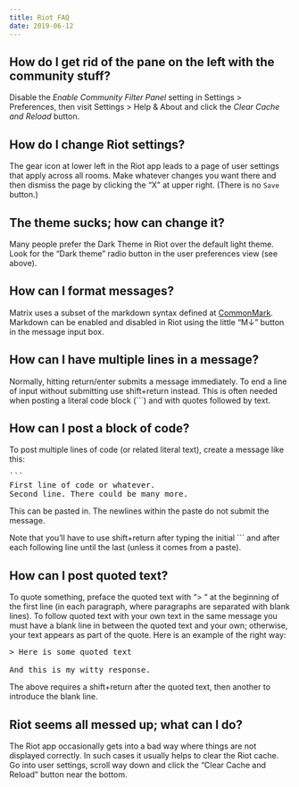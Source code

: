```yaml
---
title: Riot FAQ
date: 2019-06-12
---
```


## How do I get rid of the pane on the left with the community stuff?

Disable the *Enable Community Filter Panel* setting in Settings > Preferences, then visit Settings > Help & About and click the *Clear Cache and Reload* button.

## How do I change Riot settings?

The gear icon at lower left in the Riot app leads to a page of user settings that apply across all rooms. Make whatever changes you want there and then dismiss the page by clicking the “X” at upper right. (There is no `Save` button.)

## The theme sucks; how can change it?

Many people prefer the Dark Theme in Riot over the default light theme. Look for the “Dark theme” radio button in the user preferences view (see above).

## How can I format messages?

Matrix uses a subset of the markdown syntax defined at [CommonMark](http://commonmark.org/).  Markdown can be enabled and disabled in Riot using the little “M↓” button in the message input box.

## How can I have multiple lines in a message?

Normally, hitting return/enter submits a message immediately. To end a line of input without submitting use shift+return instead. This is often needed when posting a literal code block (```) and with quotes followed by text.

## How can I post a block of code?

To post multiple lines of code (or related literal text), create a message like this:

<pre>
```
First line of code or whatever.
Second line. There could be many more.
</pre>

This can be pasted in. The newlines within the paste do not submit the message.

Note that you’ll have to use shift+return after typing the initial ``` and after each following line until the last (unless it comes from a paste).

## How can I post quoted text?

To quote something, preface the quoted text with “> “ at the beginning of the first line (in each paragraph, where paragraphs are separated with blank lines).
To follow quoted text with your own text in the same message you must have a blank line in between the quoted text and your own; otherwise, your text appears as part of the quote. Here is an example of the right way:

<pre>
> Here is some quoted text

And this is my witty response.
</pre>

The above requires a shift+return after the quoted text, then another to introduce the blank line.

## Riot seems all messed up; what can I do?

The Riot app occasionally gets into a bad way where things are not displayed correctly. In such cases it usually helps to clear the Riot cache. Go into user settings, scroll way down and click the “Clear Cache and Reload” button near the bottom. 

